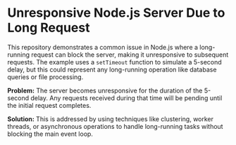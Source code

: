 # Unresponsive Node.js Server Due to Long Request

This repository demonstrates a common issue in Node.js where a long-running request can block the server, making it unresponsive to subsequent requests.  The example uses a `setTimeout` function to simulate a 5-second delay, but this could represent any long-running operation like database queries or file processing.

**Problem:** The server becomes unresponsive for the duration of the 5-second delay.  Any requests received during that time will be pending until the initial request completes.

**Solution:**  This is addressed by using techniques like clustering, worker threads, or asynchronous operations to handle long-running tasks without blocking the main event loop.